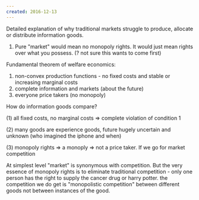 ```yaml
---
created: 2016-12-13
---
```


Detailed explanation of why traditional markets struggle to produce, allocate or distribute information goods.

1. Pure "market" would mean no monopoly rights. It would just mean rights over what you possess. (? not sure this wants to come first)

Fundamental theorem of welfare economics:

1. non-convex production functions - no fixed costs and stable or increasing marginal costs 
2. complete information and markets (about the future)
3. everyone price takers (no monopoly)

How do information goods compare?

(1) all fixed costs, no marginal costs => complete violation of condition 1

(2) many goods are experience goods, future hugely uncertain and unknown (who imagined the iphone and when)

(3) monopoly rights => a monoply => not a price taker. If we go for market competition 

At simplest level "market" is synonymous with competition. But the very essence of monopoly rights is to eliminate traditional competition - only one person has the right to supply the cancer drug or harry potter. the competition we do get is "monopolistic competition" between different goods not between instances of the good.

